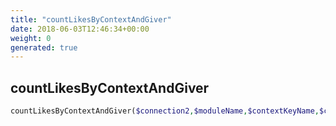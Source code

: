 ```yaml
---
title: "countLikesByContextAndGiver"
date: 2018-06-03T12:46:34+00:00
weight: 0
generated: true
---
```


## countLikesByContextAndGiver



```php
countLikesByContextAndGiver($connection2,$moduleName,$contextKeyName,$contextKeyValue,$gibbonPersonIDGiver,$gibbonPersonIDRecipient = null )
```





